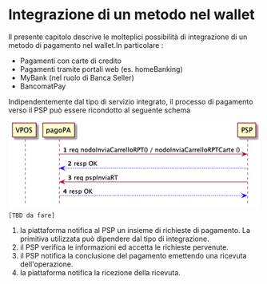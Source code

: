 Integrazione di un metodo nel wallet
====================================

Il presente capitolo descrive le molteplici possibilità di integrazione di un metodo di pagamento nel wallet.In particolare :

- Pagamenti con carte di credito 
- Pagamenti tramite portali web (es. homeBanking)
- MyBank (nel ruolo di Banca Seller)
- BancomatPay

Indipendentemente dal tipo di servizio integrato, il processo di pagamento verso il PSP può essere ricondotto al seguente schema

![sd_pagamento_wallet](../diagrams/sd_pagamento_wallet.png) `[TBD da fare]`

1. la piattaforma notifica al PSP un insieme di richieste di pagamento. La primitiva utilizzata può dipendere dal tipo di integrazione.
2. il PSP verifica le informazioni ed accetta le richieste pervenute.
3. il PSP notifica la conclusione del pagamento emettendo una ricevuta dell'operazione.
4. la piattaforma notifica la ricezione della ricevuta.

